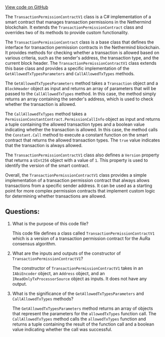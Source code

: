 [View code on GitHub](https://github.com/NethermindEth/nethermind/src/Nethermind/Nethermind.Consensus.AuRa/Contracts/TransactionPermissionContractV1.cs)

The `TransactionPermissionContractV1` class is a C# implementation of a smart contract that manages transaction permissions in the Nethermind blockchain. It extends the `TransactionPermissionContract` class and overrides two of its methods to provide custom functionality.

The `TransactionPermissionContract` class is a base class that defines the interface for transaction permission contracts in the Nethermind blockchain. It provides methods for checking whether a transaction is allowed based on various criteria, such as the sender's address, the transaction type, and the current block header. The `TransactionPermissionContractV1` class extends this base class and provides a specific implementation of the `GetAllowedTxTypesParameters` and `CallAllowedTxTypes` methods.

The `GetAllowedTxTypesParameters` method takes a `Transaction` object and a `BlockHeader` object as input and returns an array of parameters that will be passed to the `CallAllowedTxTypes` method. In this case, the method simply returns an array containing the sender's address, which is used to check whether the transaction is allowed.

The `CallAllowedTxTypes` method takes a `PermissionConstantContract.PermissionCallInfo` object as input and returns a tuple containing the allowed transaction types and a boolean value indicating whether the transaction is allowed. In this case, the method calls the `Constant.Call` method to execute a constant function on the smart contract that returns the allowed transaction types. The `true` value indicates that the transaction is always allowed.

The `TransactionPermissionContractV1` class also defines a `Version` property that returns a `UInt256` object with a value of `1`. This property is used to identify the version of the smart contract.

Overall, the `TransactionPermissionContractV1` class provides a simple implementation of a transaction permission contract that always allows transactions from a specific sender address. It can be used as a starting point for more complex permission contracts that implement custom logic for determining whether transactions are allowed.
## Questions: 
 1. What is the purpose of this code file?
    
    This code file defines a class called `TransactionPermissionContractV1` which is a version of a transaction permission contract for the AuRa consensus algorithm.

2. What are the inputs and outputs of the constructor of `TransactionPermissionContractV1`?
    
    The constructor of `TransactionPermissionContractV1` takes in an `IAbiEncoder` object, an `Address` object, and an `IReadOnlyTxProcessorSource` object as inputs. It does not have any output.

3. What is the significance of the `GetAllowedTxTypesParameters` and `CallAllowedTxTypes` methods?
    
    The `GetAllowedTxTypesParameters` method returns an array of objects that represent the parameters for the `allowedTxTypes` function call. The `CallAllowedTxTypes` method calls the `allowedTxTypes` function and returns a tuple containing the result of the function call and a boolean value indicating whether the call was successful.